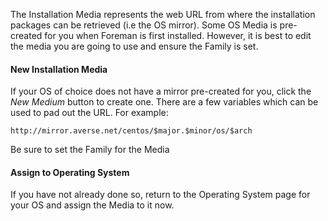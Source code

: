
The Installation Media represents the web URL from where the installation packages can be retrieved (i.e the OS mirror). Some OS Media is pre-created for you when Foreman is first installed. However, it is best to edit the media you are going to use and ensure the Family is set.

#### New Installation Media

If your OS of choice does not have a mirror pre-created for you, click the *New Medium* button to create one. There are a few variables which can be used to pad out the URL. For example:

    http://mirror.averse.net/centos/$major.$minor/os/$arch  

Be sure to set the Family for the Media

#### Assign to Operating System

If you have not already done so, return to the Operating System page for your OS and assign the Media to it now.
